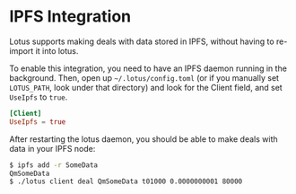 # IPFS Integration

Lotus supports making deals with data stored in IPFS, without having to re-import it into lotus.

To enable this integration, you need to have an IPFS daemon running in the background.
Then, open up `~/.lotus/config.toml` (or if you manually set `LOTUS_PATH`, look under that directory) 
and look for the Client field, and set `UseIpfs` to `true`.

```toml
[Client]
UseIpfs = true
```

After restarting the lotus daemon, you should be able to make deals with data in your IPFS node:

```sh
$ ipfs add -r SomeData
QmSomeData
$ ./lotus client deal QmSomeData t01000 0.0000000001 80000
```
